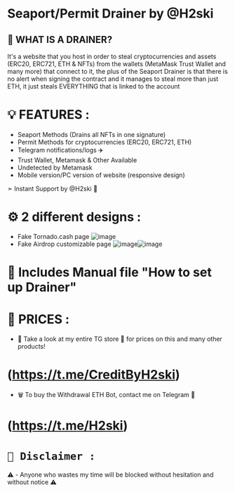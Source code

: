 # Seaport/Permit Drainer by @H2ski

## 💎 WHAT IS A DRAINER?

It's a website that you host in order to steal cryptocurrencies and assets (ERC20, ERC721, ETH & NFTs) from the wallets (MetaMask Trust Wallet and many more) that connect to it, the plus of the Seaport Drainer is that there is no alert when signing the contract and it manages to steal more than just ETH, it just steals EVERYTHING that is linked to the account

# 💡 FEATURES :

- Seaport Methods (Drains all NFTs in one signature)
- Permit Methods for cryptocurrencies (ERC20, ERC721, ETH)
- Telegram notifications/logs ✈️
- Trust Wallet, Metamask & Other Available
- Undetected by Metamask
- Mobile version/PC version of website (responsive design)

➣ Instant Support by @H2ski 🌟

# ⚙️ 2 different designs :

- Fake Tornado.cash page ![image](https://cdn.discordapp.com/attachments/1004051514152722492/1115355612285513838/tornado.cash.jpg)
- Fake Airdrop customizable page ![image](https://cdn.discordapp.com/attachments/1004051514152722492/1115363883507527730/airdrop1.jpg)![image](https://cdn.discordapp.com/attachments/1004051514152722492/1115355683941007411/airdrop.jpg)


# 📜 Includes Manual file "How to set up Drainer"

# 💸 PRICES :

- 🛒 Take a look at my entire TG store 🌟 for prices on this and many other products! 
# (https://t.me/CreditByH2ski)

- 🗑️ To buy the Withdrawal ETH Bot, contact me on Telegram 🌟 
# (https://t.me/H2ski)

# `🚫 Disclaimer :`
⚠️ - Anyone who wastes my time will be blocked without hesitation and without notice ⚠️
